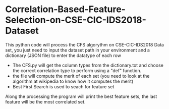 # Correlation-Based-Feature-Selection-on-CSE-CIC-IDS2018-Dataset
This python code will process the CFS algorythm on CSE-CIC-IDS2018 Data set, you just need to input the dataset path in your environment and a dictionary (JSON file) to enter the datatype of each row 

- The CFS.py will get the column types from the dictionary.txt and choose the correct correlation type to perform using a "def" function. 
- the file will compute the merit of each set (you need to look at the algorithm at wikipedia to know how it computes the merit)
- Best First Search is used to seach for feature set

Along the processing the program will print the best feature sets, the last feature will be the most correlated set. 
